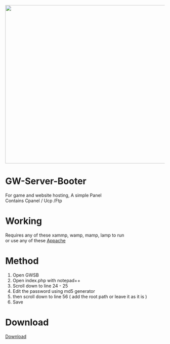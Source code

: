 <p align="center">
<a href="https://imgbb.com/"><img src="https://imgur.com/OEVUrFs.png" width="800" height="500" border="0"></a>
 
</p>

# GW-Server-Booter
For game and website hosting, A simple Panel<br>
Contains Cpanel / Ucp /Ftp

# Working
Requires any of these xammp, wamp, mamp, lamp to run<br>
or use any of these <a href="https://merabheja.com/alternatives-of-xampp-server/">Appache</a>

# Method
1. Open GWSB
2. Open index.php with notepad++
3. Scroll down to line 24 - 25
4. Edit the password using md5 generator
5. then scroll down to line 56 ( add the root path or leave it as it is )
6. Save

# Download
 <a href="https://github.com/MEGAMINDMK/Game-Server-Booter/releases">Download</a>
